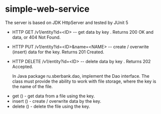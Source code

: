 # simple-web-service
The server is based on JDK HttpServer and tested by JUnit 5

* HTTP GET /v1/entity?id=\<ID> -- get data by key <ID>. Returns 200 OK and data, or 404 Not Found.
* HTTP PUT /v1/entity?id=\<ID>&name=\<NAME> -- create / overwrite (insert) data for the <ID>key. Returns 201 Created.
* HTTP DELETE /v1/entity?id=\<ID> -- delete data by key <ID>. Returns 202 Accepted.
  
  In Java package ru.sberbank.dao, implement the Dao interface. The class must provide the ability to work with file storage, where the key is the name of the file.
- get () - get data from a file using the <ID>key.
- insert () - create / overwrite data by the <ID>key.
- delete () - delete the file using the <ID>key.
